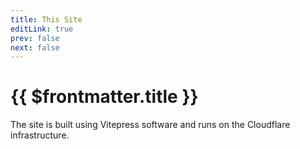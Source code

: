 ```yaml
---
title: This Site
editLink: true
prev: false
next: false
---
```

# {{ $frontmatter.title }}

The site is built using Vitepress software and runs on the Cloudflare infrastructure.


